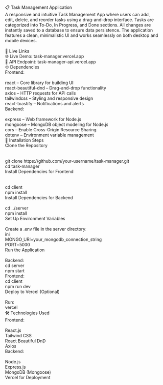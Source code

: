 <p align="left">📋 Task Management Application<br>A responsive and intuitive Task Management App where users can add, edit, delete, and reorder tasks using a drag-and-drop interface. Tasks are categorized into To-Do, In Progress, and Done sections. All changes are instantly saved to a database to ensure data persistence. The application features a clean, minimalistic UI and works seamlessly on both desktop and mobile devices.<br><br>🔗 Live Links<br>🌐 Live Demo: task-manager.vercel.app<br>📂 API Endpoint: task-manager-api.vercel.app<br>⚙️ Dependencies<br>Frontend:<br><br>react – Core library for building UI<br>react-beautiful-dnd – Drag-and-drop functionality<br>axios – HTTP requests for API calls<br>tailwindcss – Styling and responsive design<br>react-toastify – Notifications and alerts<br>Backend:<br><br>express – Web framework for Node.js<br>mongoose – MongoDB object modeling for Node.js<br>cors – Enable Cross-Origin Resource Sharing<br>dotenv – Environment variable management<br>🚀 Installation Steps<br>Clone the Repository<br><br><br>git clone https://github.com/your-username/task-manager.git<br>cd task-manager<br>Install Dependencies for Frontend<br><br><br>cd client<br>npm install<br>Install Dependencies for Backend<br><br>cd ../server<br>npm install<br>Set Up Environment Variables<br><br>Create a .env file in the server directory:<br>ini<br>MONGO_URI=your_mongodb_connection_string<br>PORT=5000<br>Run the Application<br><br>Backend:<br>cd server<br>npm start<br>Frontend:<br>cd client<br>npm run dev<br>Deploy to Vercel (Optional)<br><br>Run:<br>vercel<br>🛠️ Technologies Used<br>Frontend:<br><br>React.js<br>Tailwind CSS<br>React Beautiful DnD<br>Axios<br>Backend:<br><br>Node.js<br>Express.js<br>MongoDB (Mongoose)<br>Vercel for Deployment</p>

###

